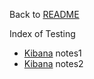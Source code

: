 Back to [README](../../../../README.md)

Index of Testing

- [Kibana](./1-Kibana.md) notes1
- [Kibana](./1-Kibana.md) notes2
